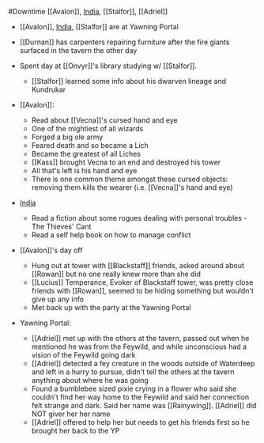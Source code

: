 #Downtime 
[[Avalon]], [India](PCs/Current/India.md), [[Stalfor]], [[Adriel]]

- [[Avalon]], [India](PCs/Current/India.md), [[Stalfor]] are at Yawning Portal
- [[Durnan]] has carpenters repairing furniture after the fire giants surfaced in the tavern the other day
- Spent day at [[Onvyr]]'s library studying w/ [[Stalfor]]. 
	- [[Stalfor]] learned some info about his dwarven lineage and Kundrukar
- [[Avalon]]:
	- Read about [[Vecna]]'s cursed hand and eye
	- One of the mightiest of all wizards
	- Forged a big ole army
	- Feared death and so became a Lich
	- Became the greatest of all Liches
	- [[Kass]] brought Vecna to an end and destroyed his tower
	- All that's left is his hand and eye
	- There is one common theme amongst these cursed objects: removing them kills the wearer (i.e. [[Vecna]]'s hand and eye)
- [India](PCs/Current/India.md)
	- Read a fiction about some rogues dealing with personal troubles - The Thieves' Cant
	- Read a self help book on how to manage conflict

- [[Avalon]]'s day off
	- Hung out at tower with [[Blackstaff]] friends, asked around about [[Rowan]] but no one really knew more than she did
	- [[Lucius]] Temperance, Evoker of Blackstaff tower, was pretty close friends with [[Rowan]], seemed to be hiding something but wouldn't give up any info
	- Met back up with the party at the Yawning Portal

- Yawning Portal:
	- [[Adriel]] met up with the others at the tavern, passed out when he mentioned he was from the Feywild, and while unconscious had a vision of the Feywild going dark
	- [[Adriel]] detected a fey creature in the woods outside of Waterdeep and left in a hurry to pursue, didn't tell the others at the tavern anything about where he was going
	- Found a bumblebee sized pixie crying in a flower who said she couldn't find her way home to the Feywild and said her connection felt strange and dark. Said her name was [[Rainywing]]. [[Adriel]] did NOT giver her her name
	- [[Adriel]] offered to help her but needs to get his friends first so he brought her back to the YP
